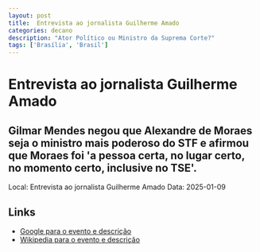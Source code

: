 ```yaml
---
layout: post
title:  Entrevista ao jornalista Guilherme Amado
categories: decano
description: "Ator Político ou Ministro da Suprema Corte?"
tags: ['Brasília', 'Brasil']
---
```


# Entrevista ao jornalista Guilherme Amado
## Gilmar Mendes negou que Alexandre de Moraes seja o ministro mais poderoso do STF e afirmou que Moraes foi 'a pessoa certa, no lugar certo, no momento certo, inclusive no TSE'.
Local: Entrevista ao jornalista Guilherme Amado
Data: 2025-01-09

## Links 
- [Google para o evento e descrição](https://www.google.com/search?q=Gilmar%20Mendes%20%2B%20Entrevista%20ao%20jornalista%20Guilherme%20Amado%20Gilmar%20Mendes%20negou%20que%20Alexandre%20de%20Moraes%20seja%20o%20ministro%20mais%20poderoso%20do%20STF%20e%20afirmou%20que%20Moraes%20foi%20%27a%20pessoa%20certa%2C%20no%20lugar%20certo%2C%20no%20momento%20certo%2C%20inclusive%20no%20TSE%27.%20Bras%C3%ADlia%2C%20Brasil)
- [Wikipedia para o evento e descrição](https://en.wikipedia.org/w/index.php?search=Gilmar%20Mendes%20%2B%20Entrevista%20ao%20jornalista%20Guilherme%20Amado%20Gilmar%20Mendes%20negou%20que%20Alexandre%20de%20Moraes%20seja%20o%20ministro%20mais%20poderoso%20do%20STF%20e%20afirmou%20que%20Moraes%20foi%20%27a%20pessoa%20certa%2C%20no%20lugar%20certo%2C%20no%20momento%20certo%2C%20inclusive%20no%20TSE%27.%20Bras%C3%ADlia%2C%20Brasil)
